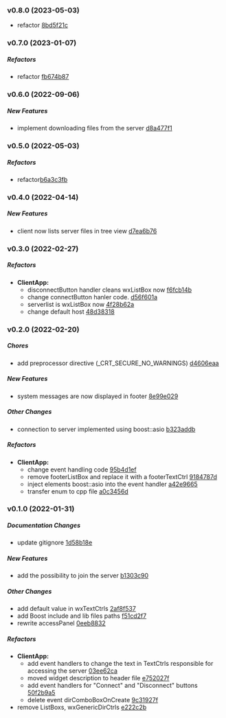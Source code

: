 ### v0.8.0 (2023-05-03)

*  refactor [8bd5f21c](https://github.com/n0f4ph4mst3r/SimpleFTP/commit/8bd5f21c)

### v0.7.0 (2023-01-07)

##### Refactors

*  refactor [fb674b87](https://github.com/n0f4ph4mst3r/SimpleFTP/commit/fb674b87)

### v0.6.0 (2022-09-06)

##### New Features

*  implement downloading files from the server [d8a477f1](https://github.com/n0f4ph4mst3r/SimpleFTP/commit/d8a477f1)

### v0.5.0 (2022-05-03)

##### Refactors

*  refactor[b6a3c3fb](https://github.com/n0f4ph4mst3r/SimpleFTP/commit/b6a3c3fb)

### v0.4.0 (2022-04-14)


##### New Features

*  client now lists server files in tree view [d7ea6b76](https://github.com/n0f4ph4mst3r/SimpleFTP/commit/d7ea6b76)

### v0.3.0 (2022-02-27)

##### Refactors

* **ClientApp:**
  *  disconnectButton handler cleans wxListBox now [f6fcb14b](https://github.com/n0f4ph4mst3r/SimpleFTP/commit/f6fcb14b)
  *  change connectButton hanler code. [d56f601a](https://github.com/n0f4ph4mst3r/SimpleFTP/commit/d56f601a)
  *  serverlist is wxListBox now [4f28b62a](https://github.com/n0f4ph4mst3r/SimpleFTP/commit/4f28b62a)
  *  change default host [48d38318](https://github.com/n0f4ph4mst3r/SimpleFTP/commit/48d38318)

### v0.2.0 (2022-02-20)

##### Chores

*  add preprocessor directive (_CRT_SECURE_NO_WARNINGS) [d4606eaa](https://github.com/n0f4ph4mst3r/SimpleFTP/commit/d4606eaa)

##### New Features

*  system messages are now displayed in footer [8e99e029](https://github.com/n0f4ph4mst3r/SimpleFTP/commit/8e99e029)

##### Other Changes

*  connection to server implemented using boost::asio [b323addb](https://github.com/n0f4ph4mst3r/SimpleFTP/commit/b323addb)

##### Refactors

* **ClientApp:**
  *  change event handling code [95b4d1ef](https://github.com/n0f4ph4mst3r/SimpleFTP/commit/95b4d1ef)
  *  remove footerListBox and replace it with a footerTextCtrl [9184787d](https://github.com/n0f4ph4mst3r/SimpleFTP/commit/9184787d)
  *  inject elements boost::asio into the event handler [a42e9665](https://github.com/n0f4ph4mst3r/SimpleFTP/commit/a42e9665)
  *  transfer enum to cpp file [a0c3456d](https://github.com/n0f4ph4mst3r/SimpleFTP/commit/a0c3456d)

### v0.1.0 (2022-01-31)

##### Documentation Changes

*  update gitignore [1d58b18e](https://github.com/n0f4ph4mst3r/SimpleFTP/commit/1d58b18e)

##### New Features

*  add the possibility to join the server [b1303c90](https://github.com/n0f4ph4mst3r/SimpleFTP/commit/b1303c90)

##### Other Changes

*  add default value in wxTextCtrls [2af8f537](https://github.com/n0f4ph4mst3r/SimpleFTP/commit/2af8f537)
*  add Boost include and lib files paths [f51cd2f7](https://github.com/n0f4ph4mst3r/SimpleFTP/commit/f51cd2f7)
*  rewrite accessPanel [0eeb8832](https://github.com/n0f4ph4mst3r/SimpleFTP/commit/0eeb8832)

##### Refactors

* **ClientApp:**
  *  add event handlers to change the text in TextCtrls responsible for accessing the server [03ee62ca](https://github.com/n0f4ph4mst3r/SimpleFTP/commit/03ee62ca)
  *  moved widget description to header file [e752027f](https://github.com/n0f4ph4mst3r/SimpleFTP/commit/e752027f)
  *  add event handlers for "Connect" and "Disconnect" buttons [50f2b9a5](https://github.com/n0f4ph4mst3r/SimpleFTP/commit/50f2b9a5)
  *  delete event dirComboBoxOnCreate [9c31927f](https://github.com/n0f4ph4mst3r/SimpleFTP/commit/9c31927f)
*  remove ListBoxs, wxGenericDirCtrls [e222c2b](https://github.com/n0f4ph4mst3r/SimpleFTP/commit/e222c2b)


